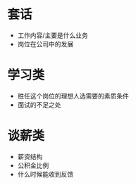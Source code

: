 # 套话
- 工作内容/主要是什么业务
- 岗位在公司中的发展
# 学习类
- 胜任这个岗位的理想人选需要的素质条件
- 面试的不足之处
# 谈薪类
- 薪资结构
- 公积金比例
- 什么时候能收到反馈